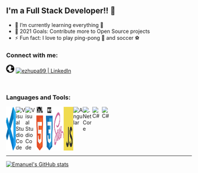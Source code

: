 ## I'm a Full Stack Developer!! 👋

- 🌱 I’m currently learning everything 🤣
- 🥅 2021 Goals: Contribute more to Open Source projects
- ⚡ Fun fact: I love to play ping-pong 🏓 and soccer ⚽

### Connect with me:

[<img  alt="emanuelzhupa.netlify.app/" width="22px" src="https://raw.githubusercontent.com/iconic/open-iconic/master/svg/globe.svg" />][website]
[<img  alt="ezhupa99 | LinkedIn" width="22px" src="https://cdn.jsdelivr.net/npm/simple-icons@v3/icons/linkedin.svg" />][linkedin]

<br />

### Languages and Tools:

<div style="display: flex">
<img alt="Visual Studio Code" width="26px" src="https://raw.githubusercontent.com/github/explore/80688e429a7d4ef2fca1e82350fe8e3517d3494d/topics/visual-studio-code/visual-studio-code.png" />
<img alt="Visual Studio Code" width="26px" src="https://upload.wikimedia.org/wikipedia/commons/thumb/c/c0/WebStorm_Icon.svg/512px-WebStorm_Icon.svg.png" />
<img  alt="Visual Studio Code" width="26px" src="https://resources.jetbrains.com/storage/products/rider/img/meta/rider_logo_300x300.png" />
<img  alt="HTML5" width="26px" src="https://raw.githubusercontent.com/github/explore/80688e429a7d4ef2fca1e82350fe8e3517d3494d/topics/html/html.png" />
<img  alt="CSS3" width="26px" src="https://raw.githubusercontent.com/github/explore/80688e429a7d4ef2fca1e82350fe8e3517d3494d/topics/css/css.png" />
<img  alt="Sass" width="26px" src="https://raw.githubusercontent.com/github/explore/80688e429a7d4ef2fca1e82350fe8e3517d3494d/topics/sass/sass.png" />
<img  alt="JavaScript" width="26px" src="https://raw.githubusercontent.com/github/explore/80688e429a7d4ef2fca1e82350fe8e3517d3494d/topics/javascript/javascript.png" />
<img  alt="Angular" width="26px" src="https://brandslogos.com/wp-content/uploads/images/large/angular-icon-logo.png" />
<img  alt=".Net Core" width="26px" src="https://upload.wikimedia.org/wikipedia/commons/thumb/e/ee/.NET_Core_Logo.svg/1200px-.NET_Core_Logo.svg.png" />
<img  alt="C#" width="26px" src="https://iconape.com/wp-content/png_logo_vector/c.png" />
<img  alt="C#" width="26px" src="https://cdn.iconscout.com/icon/free/png-256/redis-83994.png" />
</div>

---

[![Emanuel's GitHub stats](https://github-readme-stats.vercel.app/api?username=ezhupa99)](https://github.com/anuraghazra/github-readme-stats)


[website]: https://emanuelzhupa.netlify.app/

[linkedin]: https://linkedin.com/in/ezhupa99
